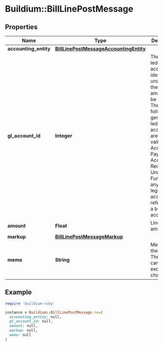 # Buildium::BillLinePostMessage

## Properties

| Name | Type | Description | Notes |
| ---- | ---- | ----------- | ----- |
| **accounting_entity** | [**BillLinePostMessageAccountingEntity**](BillLinePostMessageAccountingEntity.md) |  |  |
| **gl_account_id** | **Integer** | The general ledger account identifier under which the line item amount will be recorded. The following general ledger accounts are not valid: Accounts Payable, Accounts Receivable, Undeposited Funds or any general leger account referencing a bank account. |  |
| **amount** | **Float** | Line item amount. |  |
| **markup** | [**BillLinePostMessageMarkup**](BillLinePostMessageMarkup.md) |  | [optional] |
| **memo** | **String** | Memo for the line item. The value cannot exceed 240 characters. | [optional] |

## Example

```ruby
require 'buildium-ruby'

instance = Buildium::BillLinePostMessage.new(
  accounting_entity: null,
  gl_account_id: null,
  amount: null,
  markup: null,
  memo: null
)
```

